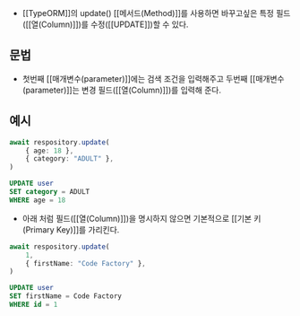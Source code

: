 - [[TypeORM]]의 update() [[메서드(Method)]]를 사용하면 바꾸고싶은 특정 필드([[열(Column)]])를 수정([[UPDATE]])할 수 있다.


## 문법

- 첫번째 [[매개변수(parameter)]]에는 검색 조건을 입력해주고 두번째 [[매개변수(parameter)]]는 변경 필드([[열(Column)]])를 입력해 준다.


## 예시


```ts
await respository.update(
	{ age: 18 },
	{ category: "ADULT" },
)
```


```sql
UPDATE user
SET category = ADULT
WHERE age = 18
```

- 아래 처럼 필드([[열(Column)]])을 명시하지 않으면 기본적으로 [[기본 키(Primary Key)]]를 가리킨다.

```ts
await respository.update(
	1,
	{ firstName: "Code Factory" },
)
```


```sql
UPDATE user
SET firstName = Code Factory
WHERE id = 1
```